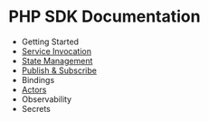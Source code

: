 # PHP SDK Documentation

- Getting Started
- [Service Invocation](service-invocation.md)
- [State Management](state-management.md)
- [Publish & Subscribe](pubsub.md)
- Bindings
- [Actors](actors.md)
- Observability
- Secrets
